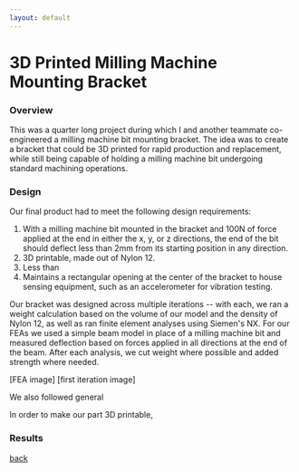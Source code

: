 ```yaml
---
layout: default
---
```


# 3D Printed Milling Machine Mounting Bracket

### Overview

This was a quarter long project during which I and another teammate co-engineered a milling machine bit mounting bracket. The idea was to create a bracket that could be 3D printed for rapid production and replacement, while still being capable of holding a milling machine bit undergoing standard machining operations.

### Design

Our final product had to meet the following design requirements:

1. With a milling machine bit mounted in the bracket and 100N of force applied at the end in either the x, y, or z directions, the end of the bit should deflect less than 2mm from its starting position in any direction.
2. 3D printable, made out of Nylon 12.
3. Less than 
4. Maintains a rectangular opening at the center of the bracket to house sensing equipment, such as an accelerometer for vibration testing.

Our bracket was designed across multiple iterations -- with each, we ran a weight calculation based on the volume of our model and the density of Nylon 12, as well as ran finite element analyses using Siemen's NX. For our FEAs we used a simple beam model in place of a milling machine bit and measured deflection based on forces applied in all directions at the end of the beam. After each analysis, we cut weight where possible and added strength where needed.

[FEA image] [first iteration image]

We also followed general 

In order to make our part 3D printable, 

### Results



[back](./)
